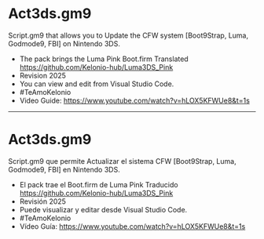 # Act3ds.gm9
Script.gm9 that allows you to Update the CFW system [Boot9Strap, Luma, Godmode9, FBI] on Nintendo 3DS.
- The pack brings the Luma Pink Boot.firm Translated https://github.com/Kelonio-hub/Luma3DS_Pink
- Revision 2025
- You can view and edit from Visual Studio Code.
- #TeAmoKelonio
- Video Guide: https://www.youtube.com/watch?v=hLOX5KFWUe8&t=1s
  
_________

# Act3ds.gm9
Script.gm9 que permite Actualizar el sistema CFW  [Boot9Strap, Luma, Godmode9, FBI] en Nintendo 3DS.
- El pack trae el  Boot.firm de Luma Pink Traducido https://github.com/Kelonio-hub/Luma3DS_Pink
- Revisión 2025
- Puede visualizar y editar desde Visual Studio Code.
- #TeAmoKelonio
- Vídeo Guía: https://www.youtube.com/watch?v=hLOX5KFWUe8&t=1s
